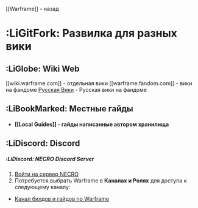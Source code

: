 
[[Warframe]] - назад

# :LiGitFork: Развилка для разных вики
## :LiGlobe: Wiki Web
[[wiki.warframe.com]] - отдельная вики
[[warframe.fandom.com]] - вики на фандоме
[Русская Вики](https://warframe.fandom.com/ru/wiki) - Русская вики на фандоме
## :LiBookMarked: Местные гайды
- #### [[Local Guides]] - гайды написанные автором хранилища
## :LiDiscord: Discord
##### :LiDiscord: NECRO Discord Server
1. [Войти на сервер NECRO](https://discord.gg/2jJ3Qn4)
2. Потребуется выбрать Warframe в **Каналах и Ролях** для доступа к следующему каналу:
  - [Канал билдов и гайдов по Warframe](https://discord.com/channels/533173377246953482/1234794780647620619)
